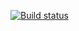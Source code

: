 [![Build status](https://ci.appveyor.com/api/projects/status/b820ng7di78sdec3?svg=true)](https://ci.appveyor.com/project/KirillKazakoff/clearfunctions)
